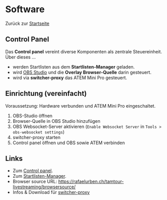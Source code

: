 ---
---

# Software

Zurück zur [Startseite](./)

## Control Panel

Das **Control panel** vereint diverse Komponenten als zentrale Steuereinheit. Über dieses ...

- werden Startlisten aus dem **Startlisten-Manager** geladen.
- wird [OBS Studio](https://obsproject.com/) und die **Overlay Browser-Quelle** darin gesteuert.
- wird via **switcher-proxy** das ATEM Mini Pro gesteuert.

## Einrichtung (vereinfacht)

Voraussetzung: Hardware verbunden und ATEM Mini Pro eingeschaltet.

1. OBS-Studio öffnen
2. Browser-Quelle in OBS Studio hinzufügen
3. OBS Websocket-Server aktivieren (`Enable Websocket Server` in `Tools > obs-websocket settings`)
4. switcher-proxy starten
5. Control panel öffnen und OBS sowie ATEM verbinden

## Links

- Zum [Control panel](https://rafaelurben.ch/tamtour-livestreaming/controlpanel/).
- Zum [Startlisten-Manager](https://app.rafaelurben.ch/admin/tamtour_startlistmanager/).
- Browser source URL: <https://rafaelurben.ch/tamtour-livestreaming/browsersource/>
- Infos & Download für [switcher-proxy](https://rafaelurben.ch/tamtour-livestreaming/switcherproxy/)